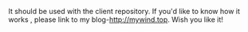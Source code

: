 It should be used with the client repository.
If you'd like to know how it works , please link to my blog-http://mywind.top.
Wish you like it!
